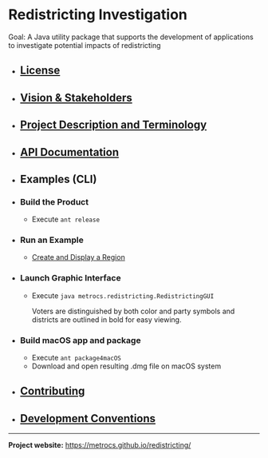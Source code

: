 # Redistricting Investigation

Goal: A Java utility package that supports the development of applications to investigate potential impacts of redistricting

- ## [License](LICENSE)

- ## [Vision & Stakeholders](Vision.md)

- ## [Project Description and Terminology](Redistricting.md)

- ## [API Documentation](https://metrocs.github.io/redistricting/api/index.html)

- ## Examples (CLI)
- ### Build the Product
    - Execute `ant release`
- ### Run an Example
    - [Create and Display a Region](docs/examples/create_and_display_region.md)
- ### Launch Graphic Interface
    - Execute `java metrocs.redistricting.RedistrictingGUI`


      Voters are distinguished by both color and party symbols and districts
      are outlined in bold for easy viewing.
- ### Build macOS app and package
    - Execute `ant package4macOS`
    - Download and open resulting .dmg file on macOS system

- ## [Contributing](Contributing.md)

- ## [Development Conventions](DevelopmentConventions.md)


___

__Project website:__ https://metrocs.github.io/redistricting/
